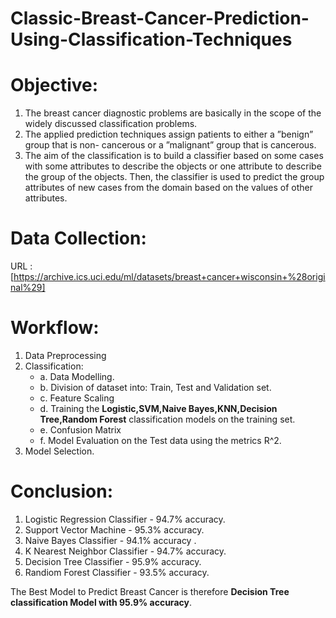 # Classic-Breast-Cancer-Prediction-Using-Classification-Techniques

# Objective:

1. The breast cancer diagnostic problems are basically in the scope of the widely discussed classification problems.
2. The applied  prediction techniques assign patients to either a ”benign” group that is non- cancerous or a ”malignant” group that is cancerous.
3. The aim of the classification is to build a classifier based on some cases with some attributes to describe the objects or one attribute to describe the group of the objects. Then, the classifier is used to predict the group attributes of new cases from the domain based on the values of other attributes.

# Data Collection:

URL : [https://archive.ics.uci.edu/ml/datasets/breast+cancer+wisconsin+%28original%29]

# Workflow:

1. Data Preprocessing
2. Classification:
    - a.	Data Modelling.
    - b.	Division of dataset into: Train, Test and Validation set.
    - c.	Feature Scaling
    - d.  Training the **Logistic,SVM,Naive Bayes,KNN,Decision Tree,Random Forest** classification models on the training set.
    - e.  Confusion Matrix
    - f.	Model Evaluation on the Test data using the metrics R^2.
3. Model Selection.

# Conclusion:

1. Logistic Regression Classifier - 94.7% accuracy.
2. Support Vector Machine - 95.3% accuracy.
3. Naive Bayes Classifier - 94.1% accuracy .
4. K Nearest Neighbor Classifier - 94.7% accuracy.
5. Decision Tree Classifier  - 95.9% accuracy.
6. Randiom Forest Classifier - 93.5% accuracy.

The Best Model to Predict Breast Cancer is therefore **Decision Tree classification Model with 95.9% accuracy**.

